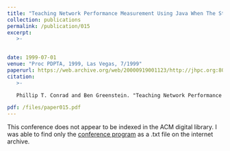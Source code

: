 ```yaml
---
title: "Teaching Network Performance Measurement Using Java When The Students Don't Already Know Java"
collection: publications
permalink: /publication/015
excerpt:
   >-   

   
date: 1999-07-01
venue: "Proc PDPTA, 1999, Las Vegas, 7/1999"
paperurl: https://web.archive.org/web/20000919001123/http://jhpc.org:80/pdpta/pdpta1999-final-program.txt
citation:
   >-

   Phillip T. Conrad and Ben Greenstein. "Teaching Network Performance Measurements Using Java." In Proceedings of the International Conference on Parallel and Distributed Processing Techniques and Applications (PDPTA'99), pp. 74-80. 1999.

pdf: /files/paper015.pdf
---
```


This conference does not appear to be indexed in the ACM digital library.  I was able to find only the
[conference program](/files/paper015.txt) as a .txt file on the internet archive.


